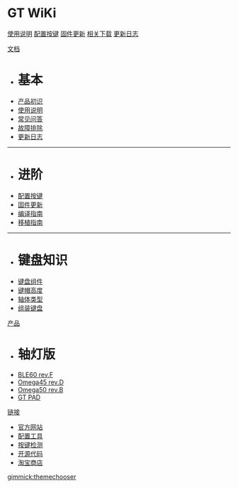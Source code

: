 # GT WiKi

[使用说明](manual.md)
[配置按键](configurator.md)
[固件更新](upgrade.md)
[相关下载](down/download.md)
[更新日志](changelog.md)

[文档]()

  * # 基本
  * [产品初识](index.md)
  * [使用说明](manual.md)
  * [常见问答](faq.md)
  * [故障排除](trouble.md)
  * [更新日志](changelog.md)
  - - - -
  * # 进阶
  * [配置按键](configurator.md)
  * [固件更新](upgrade.md)
  * [编译指南](build.md)
  * [移植指南](porting.md)
  - - - -
  * # 键盘知识
  * [键盘组件](knowledge/customkeyboard.md)
  * [键帽高度](knowledge/keycapheight.md)
  * [轴体类型](knowledge/axisswitch.md)
  * [组装键盘](https://glab.online/archives/502)

[产品]()

  * # 轴灯版
  * [BLE60 rev.F](keyboard/gt_ble60_f.md)
  * [Omega45 rev.D](keyboard/omega45_d.md)
  * [Omega50 rev.B](keyboard/omega50_b.md)
  * [GT PAD](keyboard/gt-pad.md)

[链接]()

  * [官方网站](http://glab.online)
  * [配置工具](http://keyboard.lotlab.org/)
  * [按键检测](http://glab.online/keytest)
  * [开源代码](https://github.com/Lotlab/nrf52-keyboard)
  * [淘宝商店](http://shop.glab.online/)

[gimmick:themechooser](主题)
